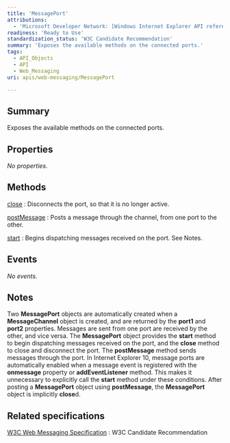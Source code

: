 ```yaml
---
title: 'MessagePort'
attributions:
  - 'Microsoft Developer Network: [Windows Internet Explorer API reference Article](http://msdn.microsoft.com/en-us/library/ie/hh828809%28v=vs.85%29.aspx)'
readiness: 'Ready to Use'
standardization_status: 'W3C Candidate Recommendation'
summary: 'Exposes the available methods on the connected ports.'
tags:
  - API_Objects
  - API
  - Web_Messaging
uri: apis/web-messaging/MessagePort

---
```

## Summary

Exposes the available methods on the connected ports.

## Properties

*No properties.*

## Methods

[close](/apis/web-messaging/MessagePort/close)
:   Disconnects the port, so that it is no longer active.

[postMessage](/apis/web-messaging/MessagePort/postMessage)
:   Posts a message through the channel, from one port to the other.

[start](/apis/web-messaging/MessagePort/start)
:   Begins dispatching messages received on the port. See Notes.

## Events

*No events.*

## Notes

Two **MessagePort** objects are automatically created when a **MessageChannel** object is created, and are returned by the **port1** and **port2** properties. Messages are sent from one port are received by the other, and vice versa. The **MessagePort** object provides the **start** method to begin dispatching messages received on the port, and the **close** method to close and disconnect the port. The **postMessage** method sends messages through the port. In Internet Explorer 10, message ports are automatically enabled when a message event is registered with the **onmessage** property or **addEventListener** method. This makes it unnecessary to explicitly call the **start** method under these conditions. After posting a **MessagePort** object using **postMessage**, the **MessagePort** object is implicitly **close**d.

## Related specifications

[W3C Web Messaging Specification](http://www.w3.org/TR/webmessaging/)
:   W3C Candidate Recommendation
